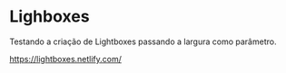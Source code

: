 # Lighboxes

Testando a criação de Lightboxes passando a largura como parâmetro.

https://lightboxes.netlify.com/